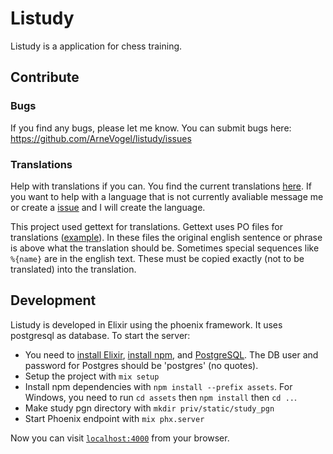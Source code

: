 # Listudy
Listudy is a application for chess training.

## Contribute
### Bugs
If you find any bugs, please let me know. You can submit bugs here: https://github.com/ArneVogel/listudy/issues
### Translations
Help with translations if you can. You find the current translations [here](https://github.com/ArneVogel/listudy/tree/master/priv/gettext). 
If you want to help with a language that is not currently avaliable message me or create a [issue](https://github.com/ArneVogel/listudy/issues) and I will create the language. 

This project used gettext for translations. Gettext uses PO files for translations ([example](https://github.com/ArneVogel/listudy/blob/master/priv/gettext/de/LC_MESSAGES/default.po)). In these files the original english sentence or phrase is above what the translation should be. Sometimes special sequences like `%{name}` are in the english text. These must be copied exactly (not to be translated) into the translation.  

## Development
Listudy is developed in Elixir using the phoenix framework. It uses postgresql as database. 
To start the server:
  * You need to [install Elixir](https://elixir-lang.org/install.html), [install npm](https://www.npmjs.com/get-npm), and [PostgreSQL](https://www.enterprisedb.com/downloads/postgres-postgresql-downloads). The DB user and password for Postgres should be 'postgres' (no quotes).
  * Setup the project with `mix setup`
  * Install npm dependencies with `npm install --prefix assets`. For Windows, you need to run `cd assets` then `npm install` then `cd ..`.
  * Make study pgn directory with `mkdir priv/static/study_pgn`
  * Start Phoenix endpoint with `mix phx.server`

Now you can visit [`localhost:4000`](http://localhost:4000) from your browser.

